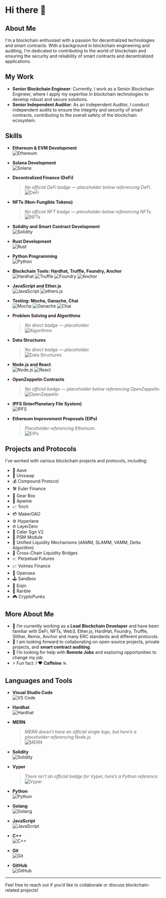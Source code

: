 # Hi there 👋

## About Me
I'm a blockchain enthusiast with a passion for decentralized technologies and smart contracts. With a background in blockchain engineering and auditing, I'm dedicated to contributing to the world of blockchain and ensuring the security and reliability of smart contracts and decentralized applications.

## My Work
- **Senior Blockchain Engineer**: Currently, I work as a Senior Blockchain Engineer, where I apply my expertise in blockchain technologies to develop robust and secure solutions.
- **Senior Independent Auditor**: As an Independent Auditor, I conduct independent audits to ensure the integrity and security of smart contracts, contributing to the overall safety of the blockchain ecosystem.

## Skills

- **Ethereum & EVM Development**  
  ![Ethereum](https://img.shields.io/badge/Ethereum-3C3C3D?style=for-the-badge&logo=ethereum&logoColor=white)

- **Solana Development**  
  ![Solana](https://img.shields.io/badge/Solana-000000?style=for-the-badge&logo=solana&logoColor=white)

- **Decentralized Finance (DeFi)**  
  > *No official DeFi badge — placeholder below referencing DeFi.*  
  ![DeFi](https://img.shields.io/badge/DeFi-7343B6?style=for-the-badge&logo=ethereum&logoColor=white)

- **NFTs (Non-Fungible Tokens)**  
  > *No official NFT badge — placeholder below referencing NFTs.*  
  ![NFTs](https://img.shields.io/badge/NFT-FF4088?style=for-the-badge&logo=erc721&logoColor=white)

- **Solidity and Smart Contract Development**  
  ![Solidity](https://img.shields.io/badge/Solidity-363636?style=for-the-badge&logo=solidity&logoColor=white)

- **Rust Development**  
  ![Rust](https://img.shields.io/badge/Rust-000000?style=for-the-badge&logo=rust&logoColor=white)

- **Python Programming**  
  ![Python](https://img.shields.io/badge/Python-3776AB?style=for-the-badge&logo=python&logoColor=white)

- **Blockchain Tools: Hardhat, Truffle, Foundry, Anchor**  
  ![Hardhat](https://img.shields.io/badge/Hardhat-FFAE33?style=for-the-badge&logo=ethereum&logoColor=black)
  ![Truffle](https://img.shields.io/badge/Truffle-5E469C?style=for-the-badge&logo=truffle&logoColor=white)
  ![Foundry](https://img.shields.io/badge/Foundry-3C3C3D?style=for-the-badge&logo=ethereum&logoColor=white)
  ![Anchor](https://img.shields.io/badge/Anchor-15A9FD?style=for-the-badge&logo=solana&logoColor=white)

- **JavaScript and Ether.js**  
  ![JavaScript](https://img.shields.io/badge/JavaScript-F7DF1E?style=for-the-badge&logo=javascript&logoColor=black)
  ![ethers.js](https://img.shields.io/badge/ethers.js-3C3C3D?style=for-the-badge&logo=ethereum&logoColor=white)

- **Testing: Mocha, Ganache, Chai**  
  ![Mocha](https://img.shields.io/badge/Mocha-8D6748?style=for-the-badge&logo=mocha&logoColor=white)
  ![Ganache](https://img.shields.io/badge/Ganache-7343B6?style=for-the-badge&logo=ethereum&logoColor=white)
  ![Chai](https://img.shields.io/badge/Chai-A30701?style=for-the-badge&logo=chai&logoColor=white)

- **Problem Solving and Algorithms**  
  > *No direct badge — placeholder.*  
  ![Algorithms](https://img.shields.io/badge/Algorithms-FF7139?style=for-the-badge&logo=codecademy&logoColor=white)

- **Data Structures**  
  > *No direct badge — placeholder.*  
  ![Data Structures](https://img.shields.io/badge/Data%20Structures-0000FF?style=for-the-badge)

- **Node.js and React**  
  ![Node.js](https://img.shields.io/badge/Node.js-339933?style=for-the-badge&logo=node.js&logoColor=white)
  ![React](https://img.shields.io/badge/React-61DAFB?style=for-the-badge&logo=react&logoColor=black)

- **OpenZeppelin Contracts**  
  > *No official badge — placeholder below referencing OpenZeppelin.*  
  ![OpenZeppelin](https://img.shields.io/badge/OpenZeppelin-4E5EE4?style=for-the-badge&logo=openzeppelin&logoColor=white)

- **IPFS (InterPlanetary File System)**  
  ![IPFS](https://img.shields.io/badge/IPFS-65C2CB?style=for-the-badge&logo=ipfs&logoColor=white)

- **Ethereum Improvement Proposals (EIPs)**  
  > *Placeholder referencing Ethereum.*  
  ![EIPs](https://img.shields.io/badge/EIPs-3C3C3D?style=for-the-badge&logo=ethereum&logoColor=white)
 

## Projects and Protocols
I've worked with various blockchain projects and protocols, including:

- 🏦 Aave  
- 🔄 Uniswap  
- 💰 Compound Protocol  
- 🛠 Euler Finance  
- 🚗 Gear Box  
- 🍇 Apwine  
- 📈 1inch  
- 💳 MakerDAO  
- ⚙ Hyperlane  
- 🌐 LayerZero  
- 🔄 Celer Sgn V2  
- 🧪 PSM Module  
- 💱 Unified Liquidity Mechanisms (dAMM, SLAMM, VAMM, Delta Algorithm)  
- 🌉 Cross-Chain Liquidity Bridges  
- 📈 Perpetual Futures  
- 📈 Volmex Finance  
- 🎨 Opensea  
- 🕹 Sandbox  
- 🎨 Enjin  
- 🎨 Rarible  
- 🎮 CryptoPunks  

## More About Me
- 🌱 I’m currently working as a **Lead Blockchain Developer** and have been familiar with DeFi, NFTs, Web3, Ether.js, HardHat, Foundry, Truffle, Slither, Remix, Anchor and many ERC standards and different protocols.  
- 🤝 I am looking forward to collaborating on open-source projects, private projects, and **smart contract auditing**.  
- 🤔 I’m looking for help with **Remote Jobs** and exploring opportunities to change my job.  
- ⚡ Fun fact: I ❤️ **Caffeine** ☕.  

## Languages and Tools

- **Visual Studio Code**  
  ![VS Code](https://img.shields.io/badge/Visual%20Studio%20Code-007ACC?style=for-the-badge&logo=visualstudiocode&logoColor=white)

- **Hardhat**  
  ![Hardhat](https://img.shields.io/badge/Hardhat-FFAE33?style=for-the-badge&logo=ethereum&logoColor=black)

- **MERN**  
  > *MERN doesn’t have an official single logo, but here’s a placeholder referencing Node.js.*  
  ![MERN](https://img.shields.io/badge/MERN-339933?style=for-the-badge&logo=node.js&logoColor=white)

- **Solidity**  
  ![Solidity](https://img.shields.io/badge/Solidity-363636?style=for-the-badge&logo=solidity&logoColor=white)

- **Vyper**  
  > *There isn’t an official badge for Vyper, here’s a Python reference:*  
  ![Vyper](https://img.shields.io/badge/Vyper-3776AB?style=for-the-badge&logo=python&logoColor=white)

- **Python**  
  ![Python](https://img.shields.io/badge/Python-3776AB?style=for-the-badge&logo=python&logoColor=white)

- **Golang**  
  ![Golang](https://img.shields.io/badge/Go-00ADD8?style=for-the-badge&logo=go&logoColor=white)

- **JavaScript**  
  ![JavaScript](https://img.shields.io/badge/JavaScript-F7DF1E?style=for-the-badge&logo=javascript&logoColor=black)

- **C++**  
  ![C++](https://img.shields.io/badge/C++-00599C?style=for-the-badge&logo=c%2B%2B&logoColor=white)

- **Git**  
  ![Git](https://img.shields.io/badge/Git-F05032?style=for-the-badge&logo=git&logoColor=white)

- **GitHub**  
  ![GitHub](https://img.shields.io/badge/GitHub-181717?style=for-the-badge&logo=github&logoColor=white)


---

Feel free to reach out if you’d like to collaborate or discuss blockchain-related projects!
